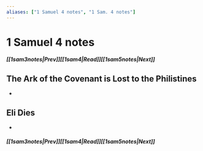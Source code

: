 ```yaml
---
aliases: ["1 Samuel 4 notes", "1 Sam. 4 notes"]
---
```

# 1 Samuel 4 notes
##### <span class=arrow-left></span>[[1sam3notes|Prev]]<span class=navigation-separator></span>[[1sam4|Read]]<span class=navigation-separator></span>[[1sam5notes|Next]]<span class=arrow-right></span>
## The Ark of the Covenant is Lost to the Philistines
- 
## Eli Dies
- 
##### <span class=arrow-left></span>[[1sam3notes|Prev]]<span class=navigation-separator></span>[[1sam4|Read]]<span class=navigation-separator></span>[[1sam5notes|Next]]<span class=arrow-right></span>